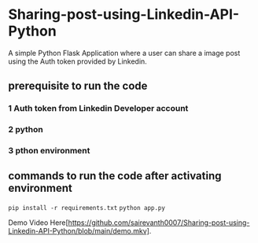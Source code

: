 # Sharing-post-using-Linkedin-API-Python

A simple Python Flask Application where a user can share a image post using the Auth token provided by Linkedin.

## prerequisite to run the code
### 1 Auth token from Linkedin Developer account
### 2 python
### 3 pthon environment

## commands to run the code after activating environment
`
pip install -r requirements.txt
`
`
python app.py
`

Demo Video Here[https://github.com/sairevanth0007/Sharing-post-using-Linkedin-API-Python/blob/main/demo.mkv].
